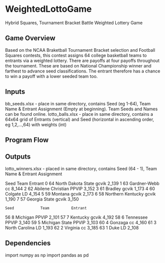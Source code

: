 # WeightedLottoGame
Hybrid Squares, Tournament Bracket Battle Weighted Lottery Game 

## Game Overview
Based on the NCAA Braketball Tournament Bracket selection and Football Squares contests, this contest assigns 64 college basketball teams to entrants via a weighted lottery. There are payoffs at four payoffs throughout the tournament. These are based on National Championship winner and farthest to advance seed classifications. The entrant therefore has a chance to win a payoff with a lower seeded team too.

## Inputs
bb_seeds.xlsx - place in same directory, contains Seed (eg 1-64), Team Name & Entrant Assignment (Empty at beginning). Team Seeds and Names can be found online.
lotto_balls.xlsx - place in same directory, contains a 64x64 grid of Entrants (vertical) and Seed (horizontal in ascending order, eg 1,2,...,64) with weights (int)

## Program Flow


## Outputs
lotto_winners.xlsx - placed in same directory, contains Seed (64 - 1), Team Name & Entrant Assignment

   Seed                Team      Entrant
0    64  North Dakota State  gcvik 2_139
1    63        Gardner-Webb     cc 8_144
2    62   Abilene Christian  PPVIP 3_152
3    61             Bradley  gcvik 1_173
4    60             Colgate     LD 4_154
5    59             Montana  gcvik 2_173
6    58   Northern Kentucky  gcvik 1_190
7    57       Georgia State  gcvik 3_150

    Seed            Team          Entrant
56     8        Michigan      PPVIP 2_101
57     7        Kentucky      gcvik 4_192
58     6       Tennessee      PPVIP 3_140
59     5  Michigan State      PPVIP 3_103
60     4         Gonzaga      cc 4_160
61     3  North Carolina      LD 1_193
62     2        Virginia      cc 3_185
63     1            Duke      LD 2_108




## Dependencies
import numpy as np
import pandas as pd
